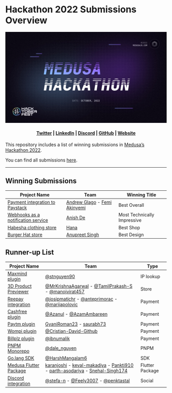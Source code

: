 # Hackathon 2022 Submissions Overview

![Medusa Hackathon](hackathon-banner.jpeg)

<h4 align="center">
  <a href="https://twitter.com/medusajs">Twitter</a> |
  <a href="https://www.linkedin.com/company/medusajs">LinkedIn</a> |
  <a href="https://discord.gg/medusajs">Discord</a> |
  <a href="https://github.com/medusajs/medusa">GitHub</a> |
  <a href="https://medusajs.com/">Website</a>
</h4>

This repository includes a list of winning submissions in [Medusa’s Hackathon 2022](https://medusajs.com/blog/medusa-hackathon-warming-up-for-hacktoberfest/).

You can find all submissions [here](https://github.com/medusajs/medusa/discussions/2280).

---

## Winning Submissions

| Project Name | Team | Winning Title  |
| --- | --- | --- |
| [Payment integration to Paystack](https://github.com/a11rew/medusa-payment-paystack) | [Andrew Glago](https://twitter.com/a11rew) - [Femi Akinyemi](https://twitter.com/akinyemi_t) | Best Overall |
| [Webhooks as a notification service](https://github.com/AnishDe12020/medusa-plugin-webhooks) | [Anish De](https://twitter.com/AnishDe12020) | Most Technically Impressive |
| [Habesha clothing store](https://github.com/earthcomfy/shop-habesha) | [Hana](https://twitter.com/earthcomfy) | Best Shop |
| [Burger Hat store](https://github.com/realanupreet/burgerHat) | [Anupreet Singh](https://twitter.com/real_anupreet) | Best Design |

## Runner-up List

| Project Name | Team | Type  |
| --- | --- | --- |
| [Maxmind plugin](https://github.com/g33kdev/medusa-plugin-ip-lookup-maxmind) | [@stnguyen90](https://github.com/stnguyen90) | IP lookup |
| [3D Product Previewer](https://github.com/manojvirat457/Medusa-3D-Swag-Store) | [@MrKrishnaAgarwal](https://github.com/MrKrishnaAgarwal) - [@TamilPrakash-S](https://github.com/TamilPrakash-S) - [@manojvirat457](https://github.com/manojvirat457) | Store |
| [Reepay integration](https://github.com/Agilo/medusa-payment-reepay) | [@josipmatichr](https://github.com/josipmatichr) - [@anteprimorac](https://github.com/anteprimorac) - [@marijapolovic](https://github.com/marijapolovic) | Payment |
| [Cashfree plugin](https://github.com/Ambareen09/medusa-store) | [@Azanul](https://twitter.com/AzanulZ) - [@AzamAmbareen](https://twitter.com/AzamAmbareen) | Payment |
| [Paytm plugin](https://github.com/saurabh73/medusa-payment-paytm) | [GyaniRoman23](https://github.com/gyaniroman23) - [saurabh73](https://github.com/saurabh73) | Payment |
| [Wompi plugin](https://github.com/Cristian-David-Github/medusa-payment-wompi-col) | [@Cristian-David-Github](https://github.com/Cristian-David-Github) | Payment |
| [Billplz plugin](https://github.com/ibnumalik/medusa-payment-billplz) | [@ibnumalik](https://github.com/ibnumalik) | Payment |
| [PNPM Monorepo](https://github.com/dalenguyen/medusa-monorepo) | [@dale_nguyen](https://twitter.com/dale_nguyen) | PNPM |
| [Go.lang SDK](https://github.com/harshmangalam/medusa-sdk-golang) | [@HarshMangalam6](https://twitter.com/HarshMangalam6) | SDK |
| [Medusa Flutter Package](https://github.com/parth-asodariya/medusa_flutter) | [karanjoshi](https://github.com/karanjoshi) - [keval-makadiya](https://github.com/keval-makadiya) - [Pankti910](https://github.com/Pankti910) - [parth-asodariya](https://github.com/parth-asodariya) - [Snehal-Singh174](https://github.com/Snehal-Singh174) | Flutter Package |
| [Discord integration](https://github.com/superstashed/medusa-stonkers) | [@stefa-n](https://github.com/stefa-n) - [@Feely3007](https://github.com/Feely3007) - [@penktastal](https://github.com/penktastal) | Social |
